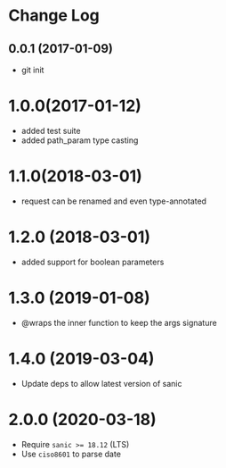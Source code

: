 # Change Log

## 0.0.1 (2017-01-09)

- git init

# 1.0.0(2017-01-12)

- added test suite
- added path_param type casting

# 1.1.0(2018-03-01)

- request can be renamed and even type-annotated

# 1.2.0 (2018-03-01)

- added support for boolean parameters

# 1.3.0 (2019-01-08)

- @wraps the inner function to keep the args signature

# 1.4.0 (2019-03-04)

- Update deps to allow latest version of sanic

# 2.0.0 (2020-03-18)

- Require `sanic >= 18.12` (LTS)
- Use `ciso8601` to parse date

